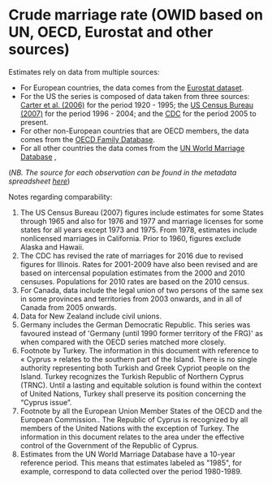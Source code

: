 # Crude marriage rate (OWID based on UN, OECD, Eurostat and other sources)

Estimates rely on data from multiple sources:
- For European countries, the data comes from the <a href="https://ec.europa.eu/eurostat/statistics-explained/index.php?title=Marriage_and_divorce_statistics#Fewer_marriages.2C_more_divorces">Eurostat dataset</a>.
- For the US the series is composed of data taken from three sources: <a href="https://hsus.cambridge.org/HSUSWeb/HSUSEntryServlet">Carter et al. (2006)</a> for the period 1920 - 1995; the <a href="https://www.census.gov/library/publications/2006/compendia/statab/126ed/vital-statistics.html">US Census Bureau (2007)</a> for the period 1996 - 2004; and the <a href="https://www.cdc.gov/nchs/nvss/marriage-divorce.htm?CDC_AA_refVal=https%3A%2F%2Fwww.cdc.gov%2Fnchs%2Fmardiv.htm">CDC</a> for the period 2005 to present.
- For other non-European countries that are OECD members, the data comes from the <a href="http://www.oecd.org/els/family/database.htm">OECD Family Database</a>.
- For all other countries the data comes from the <a href="https://www.un.org/en/development/desa/population/publications/dataset/marriage/data.asp">UN World Marriage Database</a> ,

(<em>NB. The source for each observation can be found in the metadata spreadsheet <a href="https://owid.cloud/app/uploads/2020/01/marriage-rates-stan-metadata.csv">here</a></em>)


Notes regarding comparability:
1. The US Census Bureau (2007) figures include estimates for some States through 1965 and also for 1976 and 1977 and marriage licenses for some states for all years except 1973 and 1975. From 1978, estimates include nonlicensed marriages in California. Prior to 1960, figures exclude Alaska and Hawaii. 
2. The CDC has revised the rate of marriages for 2016 due to revised figures for Illinois.  Rates for 2001-2009 have also been revised and are based on intercensal population estimates from the 2000 and 2010 censuses. Populations for 2010 rates are based on the 2010 census.
3. For Canada, data include the legal union of two persons of the same sex in some provinces and territories from 2003 onwards, and in all of Canada from 2005 onwards. 
4. Data for New Zealand include civil unions.
5. Germany includes the German Democratic Republic. This series was favoured instead of 'Germany (until 1990 former territory of the FRG)' as when compared with the OECD series matched more closely.
6. Footnote by Turkey. The information in this document with reference to « Cyprus » relates to the southern part of the Island. There is no single authority representing both Turkish and Greek Cypriot people on the Island. Turkey recognizes the Turkish Republic of Northern Cyprus (TRNC). Until a lasting and equitable solution is found within the context of United Nations, Turkey shall preserve its position concerning the “Cyprus issue”.
7. Footnote by all the European Union Member States of the OECD and the European Commission.. The Republic of Cyprus is recognized by all members of the United Nations with the exception of Turkey. The information in this document relates to the area under the effective control of the Government of the Republic of Cyprus.
8. Estimates from the UN World Marriage Database have a 10-year reference period. This means that estimates labeled as "1985", for example, correspond to data collected over the period 1980-1989.